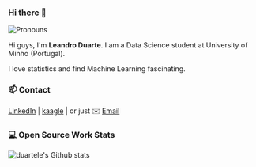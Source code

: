 ### Hi there 👋

![Pronouns](https://img.shields.io/badge/Pronouns-he%2Fhim-green) 

Hi guys, I'm **Leandro Duarte**. I am a Data Science student at University of Minho (Portugal). 

I love statistics and find Machine Learning fascinating.

### 📫 Contact

[LinkedIn][0] | [kaagle][1] | or just ✉️ [Email](mailto:lndoxmat@hotmail.com)
 
### 💻 Open Source Work Stats

![duartele's Github stats](https://github-readme-stats.vercel.app/api?username=duartele&show_icons=true)

[0]: https://www.linkedin.com/in/leandro-duarte-997029118/
[1]: https://www.kaggle.com/leandroduarte
